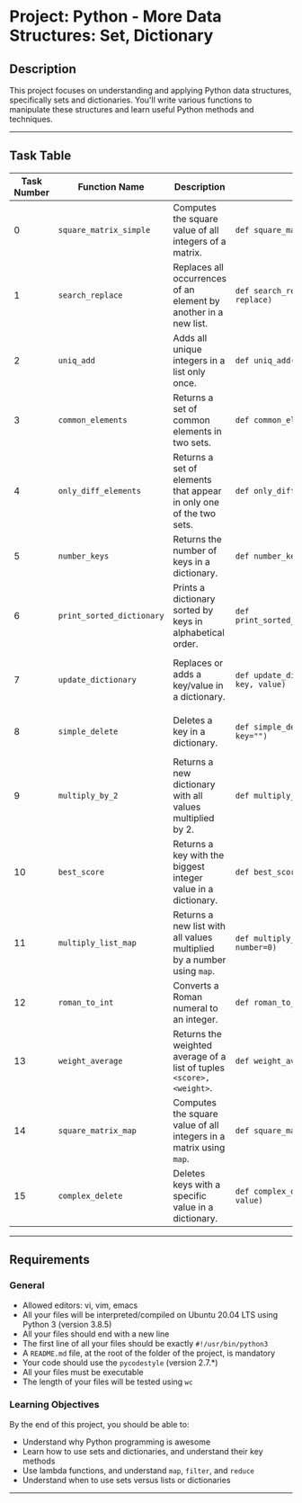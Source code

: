 # Project: Python - More Data Structures: Set, Dictionary

## Description

This project focuses on understanding and applying Python data structures, specifically sets and dictionaries. You'll write various functions to manipulate these structures and learn useful Python methods and techniques.

---

## Task Table

| Task Number | Function Name               | Description                                                                 | Prototype                                                     | Example/Execution                                                                                               |
|-------------|-----------------------------|-----------------------------------------------------------------------------|---------------------------------------------------------------|-----------------------------------------------------------------------------------------------------------------|
| 0           | `square_matrix_simple`       | Computes the square value of all integers of a matrix.                      | `def square_matrix_simple(matrix=[])`                         | **Input**: `matrix = [[1, 2, 3], [4, 5, 6]]`<br>**Output**: `[[1, 4, 9], [16, 25, 36]]`                        |
| 1           | `search_replace`             | Replaces all occurrences of an element by another in a new list.            | `def search_replace(my_list, search, replace)`                | **Input**: `my_list = [1, 2, 3, 4]`, `search = 2`, `replace = 99`<br>**Output**: `[1, 99, 3, 4]`               |
| 2           | `uniq_add`                   | Adds all unique integers in a list only once.                               | `def uniq_add(my_list=[])`                                     | **Input**: `my_list = [1, 2, 2, 3]`<br>**Output**: `6`                                                      |
| 3           | `common_elements`            | Returns a set of common elements in two sets.                               | `def common_elements(set_1, set_2)`                           | **Input**: `set_1 = {1, 2, 3}`, `set_2 = {2, 3, 4}`<br>**Output**: `{2, 3}`                                   |
| 4           | `only_diff_elements`         | Returns a set of elements that appear in only one of the two sets.          | `def only_diff_elements(set_1, set_2)`                        | **Input**: `set_1 = {1, 2, 3}`, `set_2 = {2, 3, 4}`<br>**Output**: `{1, 4}`                                   |
| 5           | `number_keys`                | Returns the number of keys in a dictionary.                                | `def number_keys(a_dictionary)`                               | **Input**: `a_dictionary = {'a': 1, 'b': 2}`<br>**Output**: `2`                                               |
| 6           | `print_sorted_dictionary`    | Prints a dictionary sorted by keys in alphabetical order.                   | `def print_sorted_dictionary(a_dictionary)`                   | **Input**: `a_dictionary = {'b': 3, 'a': 1, 'c': 2}`<br>**Output**: `{'a': 1, 'b': 3, 'c': 2}`                |
| 7           | `update_dictionary`          | Replaces or adds a key/value in a dictionary.                               | `def update_dictionary(a_dictionary, key, value)`             | **Input**: `a_dictionary = {'a': 1}`, `key = 'b'`, `value = 2`<br>**Output**: `{'a': 1, 'b': 2}`               |
| 8           | `simple_delete`              | Deletes a key in a dictionary.                                              | `def simple_delete(a_dictionary, key="")`                     | **Input**: `a_dictionary = {'a': 1, 'b': 2}`, `key = 'a'`<br>**Output**: `{'b': 2}`                           |
| 9           | `multiply_by_2`              | Returns a new dictionary with all values multiplied by 2.                   | `def multiply_by_2(a_dictionary)`                              | **Input**: `a_dictionary = {'a': 1, 'b': 2}`<br>**Output**: `{'a': 2, 'b': 4}`                               |
| 10          | `best_score`                 | Returns a key with the biggest integer value in a dictionary.               | `def best_score(a_dictionary)`                                 | **Input**: `a_dictionary = {'a': 10, 'b': 20}`<br>**Output**: `'b'`                                          |
| 11          | `multiply_list_map`          | Returns a new list with all values multiplied by a number using `map`.       | `def multiply_list_map(my_list=[], number=0)`                  | **Input**: `my_list = [1, 2, 3]`, `number = 2`<br>**Output**: `[2, 4, 6]`                                    |
| 12          | `roman_to_int`               | Converts a Roman numeral to an integer.                                     | `def roman_to_int(roman_string)`                                | **Input**: `roman_string = 'X'`<br>**Output**: `10`                                                           |
| 13          | `weight_average`             | Returns the weighted average of a list of tuples `<score>, <weight>`.       | `def weight_average(my_list=[])`                                | **Input**: `my_list = [(1, 2), (2, 1), (3, 10), (4, 2)]`<br>**Output**: `2.80`                                |
| 14          | `square_matrix_map`          | Computes the square value of all integers in a matrix using `map`.          | `def square_matrix_map(matrix=[])`                              | **Input**: `matrix = [[1, 2], [3, 4]]`<br>**Output**: `[[1, 4], [9, 16]]`                                    |
| 15          | `complex_delete`             | Deletes keys with a specific value in a dictionary.                        | `def complex_delete(a_dictionary, value)`                      | **Input**: `a_dictionary = {'a': 'x', 'b': 'y'}`, `value = 'x'`<br>**Output**: `{'b': 'y'}`                   |

---

## Requirements

### General

- Allowed editors: vi, vim, emacs
- All your files will be interpreted/compiled on Ubuntu 20.04 LTS using Python 3 (version 3.8.5)
- All your files should end with a new line
- The first line of all your files should be exactly `#!/usr/bin/python3`
- A `README.md` file, at the root of the folder of the project, is mandatory
- Your code should use the `pycodestyle` (version 2.7.*)
- All your files must be executable
- The length of your files will be tested using `wc`

### Learning Objectives

By the end of this project, you should be able to:

- Understand why Python programming is awesome
- Learn how to use sets and dictionaries, and understand their key methods
- Use lambda functions, and understand `map`, `filter`, and `reduce`
- Understand when to use sets versus lists or dictionaries

---


